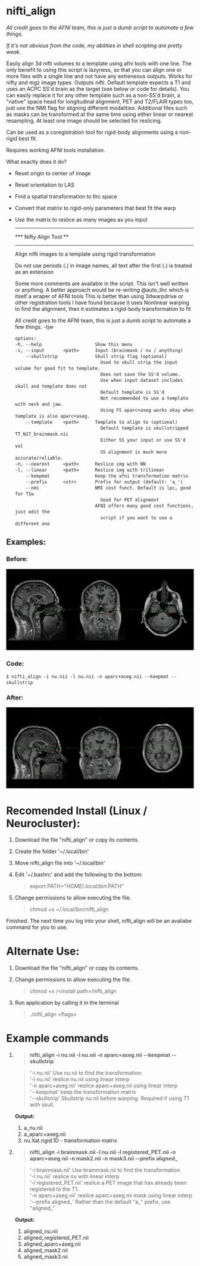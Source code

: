 # nifti_align
*All credit goes to the AFNI team, this is just a dumb script to automate a few things.*

*If it's not obvious from the code, my abilities in shell scripting are pretty weak.*

Easily align 3d nifti volumes to a template using afni tools with one line. The only benefit to using this script is lazyness, so that you can align one or more files with a single line and not have any extreneous outputs. Works for nifty and mgz image types. Outputs nifti. Default template expects a T1 and uses an ACPC SS'd brain as the target (see below or code for details). You can easily replace it for any other template such as a non-SS'd brain, a "native" space head for longitudinal alignment, PET and T2/FLAIR types too, just use the NMI flag for aligning different modalities. Additional files such as masks can be transformed at the same time using either linear or nearest resampling. At least one image should be selected for reslicing. 

Can be used as a coregistration tool for rigid-body alignments using a non-rigid best fit.

Requires working AFNI tools installation. 

What exactly does it do?
* Reset origin to center of image
* Reset orientation to LAS
* Find a spatial transformation to tlrc space
* Convert that matrix to rigid-only parameters that best fit the warp
* Use the matrix to reslice as many images as you input


   ***********************
   *** Nifty Align Tool **
   ***********************
    
   Align nifti images to a template using rigid transformation
    
   Do not use periods (.) in image names, all text after the first (.) is treated as an extension
    
   Some more comments are available in the script. This isn't well written or anything.
   A better approach would be re-writing @auto_tlrc which is itself a wraper of AFNI tools
   This is better than using 3dwarpdrive or other registration tools I have found because it uses
   Nonlinear warping to find the alignment, then it estimates a rigid-body transformation to fit
    
   All credit goes to the AFNI team, this is just a dumb script to automate a few things.
   -tjw
     
      options:
      -h, --help                    Show this menu
      -i, --input       <path>      Input (brainmask / nu / anything)
          --skullstrip              Skull strip flag (optional)
                                      Used to skull strip the input volume for good fit to template. 
                                      Does not save the SS'd volume. 
                                      Use when input dataset includes skull and template does not
                                      Default template is SS'd
                                      Not recommended to use a template with neck and jaw.
                                      Using FS aparc+aseg works okay when template is also aparc+aseg. 
          --template    <path>      Template to align to (optional)
                                      Default template is skullstripped TT_N27_brainmask.nii
                                      Either SS your input or use SS'd vol
                                      SS alignment is much more accurate/reliable.
      -n, --nearest     <path>      Reslice img with NN
      -l, --linear      <path>      Reslice img with trilinear
          --keepmat                 Keep the afni transformation matrix
          --prefix      <str>       Prefix for output (default: 'a_')
          --nmi                     NMI cost funct. Default is lpc, good for T1w
                                      Good for PET alignment
                                    AFNI offers many good cost functions, just edit the
                                      script if you want to use a different one
                                      
## Examples:
### Before:
![Before](before.png)   
### Code: 
    $ nifti_align -i nu.nii -l nu.nii -n aparc+aseg.nii --keepmat --skullstrip
### After:
![After](after.png)   

# Recomended Install (Linux / Neurocluster): 

1. Download the file "nifti_align" or copy its contents.  
2. Create the folder '~/.local/bin'  
3. Move nifti_align file into '~/.local/bin'  
4. Edit '~/.bashrc' and add the following to the bottom:  

    > export PATH="$HOME/.local/bin:$PATH"

5. Change permissions to allow executing the file.
    
    > chmod +x ~/.local/bin/nifti_align

Finished. The next time you log into your shell, nifti_align will be an avaliabe command for you to use. 

# Alternate Use: 

1. Download the file "nifti_align" or copy its contents.  
2. Change permissions to allow executing the file.
    
    > chmod +x /\<install path\>/nifti_align

3. Run application by calling it in the terminal
    
    > ./nifti_align \<flags\>


# Example commands
1. > **nifti_align -i nu.nii -l nu.nii -n aparc+aseg.nii --keepmat --skullstrip**

    > '-i nu.nii' Use nu.nii to find the transformation.  
    > '-l nu.nii' reslice nu.nii using linear interp  
    > '-n aparc+aseg.nii' reslice aparc+aseg.nii using linear interp  
    > '--keepmat' keep the transformation matrix  
    > '--skullstrip' Skullstrip nu.nii before warping. Required if using T1 with skull.  
    
    **Output:**  
    1. a_nu.nii
    2. a_aparc+aseg.nii
    3. nu.Xat.rigid.1D - transformation matrix
    
2. > **nifti_align -i brainmask.nii -l nu.nii -l registered_PET.nii -n aparc+aseg.nii -n mask2.nii -n mask3.nii --prefix aligned_**

    > '-i brainmask.nii' Use brainmask.nii to find the transformation.  
    > '-l nu.nii' reslice nu with linear interp  
    > '-l registered_PET.nii' reslice a PET image that has already been registered to the T1.  
    > '-n aparc+aseg.nii' reslice aparc+aseg.nii mask using linear interp  
    > '--prefix aligned_' Rather than the default "a_" prefix, use "aligned_"  
    
    **Output:**
    1. aligned_nu.nii
    2. aligned_registered_PET.nii
    3. aligned_aparc+aseg.nii
    4. aligned_mask2.nii
    5. aligned_mask3.nii
